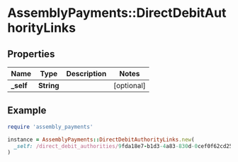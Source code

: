 # AssemblyPayments::DirectDebitAuthorityLinks

## Properties

| Name | Type | Description | Notes |
| ---- | ---- | ----------- | ----- |
| **_self** | **String** |  | [optional] |

## Example

```ruby
require 'assembly_payments'

instance = AssemblyPayments::DirectDebitAuthorityLinks.new(
  _self: /direct_debit_authorities/9fda18e7-b1d3-4a83-830d-0cef0f62cd25
)
```

